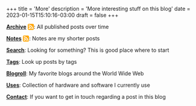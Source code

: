+++
title = 'More'
description = 'More interesting stuff on this blog'
date = 2023-01-15T15:10:16-03:00
draft = false
+++

[**Archive**](/posts/) [<svg xmlns="http://www.w3.org/2000/svg" version="1.1" style="vertical-align: text-bottom; width: 1.15em; height: 1.15em;" id="RSSicon" viewBox="0 0 8 8"><style type="text/css">.button{stroke: none; fill: orange} .symbol{stroke: none; fill: white} </style><rect class="button" width="8" height="8" rx="1.5"></rect><circle class="symbol" cx="2" cy="6" r="1"></circle><path class="symbol" d="m 1,4 a 3,3 0 0 1 3,3 h 1 a 4,4 0 0 0 -4,-4 z"></path><path class="symbol" d="m 1,2 a 5,5 0 0 1 5,5 h 1 a 6,6 0 0 0 -6,-6 z"></path></svg>](/feed.xml): All published posts over time 

[**Notes**](/notes/) [<svg xmlns="http://www.w3.org/2000/svg" version="1.1" style="vertical-align: text-bottom; width: 1.15em; height: 1.15em;" id="RSSicon" viewBox="0 0 8 8"><style type="text/css">.button{stroke: none; fill: orange} .symbol{stroke: none; fill: white} </style><rect class="button" width="8" height="8" rx="1.5"></rect><circle class="symbol" cx="2" cy="6" r="1"></circle><path class="symbol" d="m 1,4 a 3,3 0 0 1 3,3 h 1 a 4,4 0 0 0 -4,-4 z"></path><path class="symbol" d="m 1,2 a 5,5 0 0 1 5,5 h 1 a 6,6 0 0 0 -6,-6 z"></path></svg>](/notes.xml): Notes are my shorter posts

[**Search**](/search): Looking for something? This is good place where to start

[**Tags**](/tags): Look up posts by tags

[**Blogroll**](/blogroll): My favorite blogs around the World Wide Web

[**Uses**](/uses): Collection of hardware and software I currently use

[**Contact**](/#contact): If you want to get in touch regarding a post in this blog